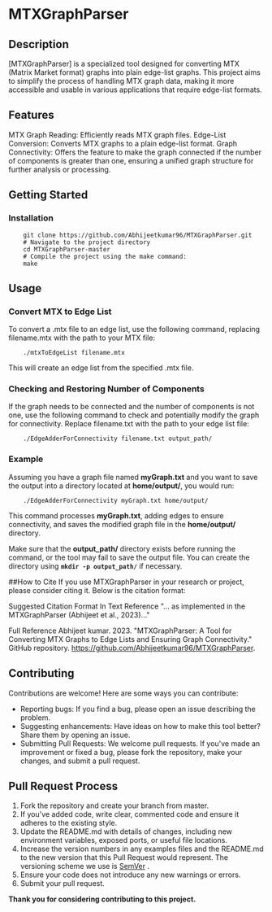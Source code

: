 # MTXGraphParser
## Description
[MTXGraphParser] is a specialized tool designed for converting MTX (Matrix Market format) graphs into plain edge-list graphs. 
This project aims to simplify the process of handling MTX graph data, making it more accessible and usable in various applications that require edge-list formats.

## Features
MTX Graph Reading: Efficiently reads MTX graph files.
Edge-List Conversion: Converts MTX graphs to a plain edge-list format.
Graph Connectivity: Offers the feature to make the graph connected if the number of components is greater than one, ensuring a unified graph structure for further analysis or processing.

## Getting Started
### Installation
```shell
    git clone https://github.com/Abhijeetkumar96/MTXGraphParser.git
    # Navigate to the project directory
    cd MTXGraphParser-master
    # Compile the project using the make command:
    make
```
## Usage
### Convert MTX to Edge List
To convert a .mtx file to an edge list, use the following command, replacing filename.mtx with the path to your MTX file:
```shell
    ./mtxToEdgeList filename.mtx
```
This will create an edge list from the specified .mtx file.
### Checking and Restoring Number of Components
If the graph needs to be connected and the number of components is not one, use the following command to check and potentially modify the graph for connectivity. Replace filename.txt with the path to your edge list file:

```shell
    ./EdgeAdderForConnectivity filename.txt output_path/
```
### Example
Assuming you have a graph file named **myGraph.txt** and you want to save the output into a directory located at 
**home/output/**, you would run:
```shell
    ./EdgeAdderForConnectivity myGraph.txt home/output/ 
```

This command processes **myGraph.txt**, adding edges to ensure connectivity, and saves the modified graph file in the **home/output/** directory.

Make sure that the **output_path/** directory exists before running the command, or the tool may fail to save the output file. 
You can create the directory using **`mkdir -p output_path/`** if necessary.

##How to Cite
If you use MTXGraphParser in your research or project, please consider citing it. Below is the citation format:

Suggested Citation Format
In Text Reference
"... as implemented in the MTXGraphParser (Abhijeet et al., 2023)..."

Full Reference
Abhijeet kumar. 2023. "MTXGraphParser: A Tool for Converting MTX Graphs to Edge Lists and Ensuring Graph Connectivity." GitHub repository. https://github.com/Abhijeetkumar96/MTXGraphParser.

## Contributing
Contributions are welcome! Here are some ways you can contribute:

* Reporting bugs: If you find a bug, please open an issue describing the problem.
* Suggesting enhancements: Have ideas on how to make this tool better? Share them by opening an issue.
* Submitting Pull Requests: We welcome pull requests. If you've made an improvement or fixed a bug, please fork the repository, make your changes, and submit a pull request.

## Pull Request Process

1. Fork the repository and create your branch from master.
2. If you've added code, write clear, commented code and ensure it adheres to the existing style.
3. Update the README.md with details of changes, including new environment variables, exposed ports, or useful file locations.
4. Increase the version numbers in any examples files and the README.md to the new version that this Pull Request would represent. The versioning scheme we use is [SemVer](https://semver.org/) .
5. Ensure your code does not introduce any new warnings or errors.
6. Submit your pull request.

**Thank you for considering contributing to this project.**